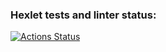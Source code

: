 ### Hexlet tests and linter status:
[![Actions Status](https://github.com/ConstableFraser/java-project-61/actions/workflows/hexlet-check.yml/badge.svg)](https://github.com/ConstableFraser/java-project-61/actions)